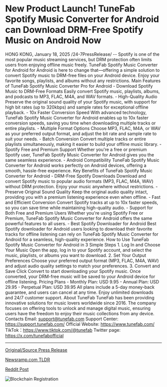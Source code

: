 # New Product Launch! TuneFab Spotify Music Converter for Android can Download DRM-Free Spotify Music on Android Now

HONG KONG, January 18, 2025 /24-7PressRelease/ -- Spotify is one of the most popular music streaming services, but DRM protection often limits users from enjoying offline music freely. TuneFab Spotify Music Converter for Android for Android is here to change that—offering a simple solution to convert Spotify music to DRM-free files on your Android device. Enjoy your favorite songs, playlists, and albums without any restrictions.  Main Features of TuneFab Spotify Music Converter Pro for Android - Download Spotify Music to DRM-Free Formats Easily convert Spotify music, playlists, albums, and podcasts to MP3, FLAC, M4A, and WAV formats. - High-Quality Audio Preserve the original sound quality of your Spotify music, with support for high bit rates (up to 320kbps) and sample rates for exceptional offline playback. - 10x Faster Conversion Speed With advanced technology, TuneFab Spotify Music Converter for Android enables up to 10x faster conversion speeds, saving you time when downloading multiple tracks or entire playlists. - Multiple Format Options Choose MP3, FLAC, M4A, or WAV as your preferred output format, and adjust the bit rate and sample rate to suit your needs. - Batch Conversion Convert multiple tracks or entire playlists simultaneously, making it easier to build your offline music library. - Spotify Free and Premium Support Whether you're a free or premium Spotify user, TuneFab Spotify Music Converter for Android gives you the same seamless experience. - Android Compatibility TuneFab Spotify Music Converter for Android works perfectly on Android devices, offering a smooth, hassle-free experience.  Key Benefits of TuneFab Spotify Music Converter for Android - DRM-Free Spotify Downloads Download and convert Spotify music to popular audio formats (MP3, FLAC, M4A, WAV) without DRM protection. Enjoy your music anywhere without restrictions. - Preserve Original Sound Quality Keep the original audio quality intact, providing you with a premium listening experience even when offline. - Fast and Efficient Conversion Convert Spotify tracks at up to 10x faster speeds, so you can save time while maintaining high-quality audio. - Support for Both Free and Premium Users Whether you're using Spotify Free or Premium, TuneFab Spotify Music Converter for Android offers the same powerful features to all users. - Best Spotify Downloader for Android Best Spotify downloader for Android users looking to download their favorite tracks for offline listening can rely on TuneFab Spotify Music Converter for Android for a seamless, high-quality experience.  How to Use TuneFab Spotify Music Converter for Android in 3 Simple Steps 1. Log In and Choose Your Music Open the app, log in to your Spotify account, and select the music, playlists, or albums you want to download. 2. Set Your Output Preferences Choose your preferred output format (MP3, FLAC, M4A, WAV) and adjust audio quality settings to match your preferences. 3. Convert and Save Click Convert to start downloading your Spotify music. Once converted, your DRM-free music will be saved to your Android device for offline listening.  Pricing Plans - Monthly Plan: USD 9.95 - Annual Plan: USD 29.95 - Perpetual Plan: USD 39.95 All plans include a 5-day money-back guarantee, and users can cancel at any time. Enjoy unlimited downloads and 24/7 customer support.  About TuneFab TuneFab has been providing innovative solutions for music lovers worldwide since 2016. The company focuses on offering tools to unlock and manage digital music, ensuring users have the freedom to enjoy their music collections from any device.  Contacts Email: support@tunefab.com  Support Center: https://support.tunefab.com/ Official Website: https://www.tunefab.com/ TikTok：https://www.tiktok.com/@tunefab Twitter page: https://x.com/tunefabofficial 

---

[Original/Source Press Release](https://www.24-7pressrelease.com/press-release/518249/new-product-launch-tunefab-spotify-music-converter-for-android-can-download-drm-free-spotify-music-on-android-now)
                    

[Newsramp.com TLDR](https://newsramp.com/curated-news/tunefab-introduces-spotify-music-converter-for-android-enjoy-offline-music-without-restrictions/fe124c6018d72788e0219e0704e8235e) 

 



[Reddit Post](https://www.reddit.com/r/technology_press/comments/1i42zg1/tunefab_introduces_spotify_music_converter_for/) 



![Blockchain Registration](https://cdn.newsramp.app/24-7PressRelease/qrcode/251/18/evenwuk1.webp)